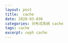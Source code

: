 ```yaml
---
layout: post
title:  cache
date: 2020-03-030
categories: 分布式系统 cache
tags: cache
excerpt: ceph cache
---
```


